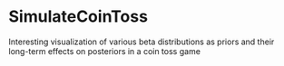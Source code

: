 # SimulateCoinToss
Interesting visualization of various beta distributions as priors and their long-term effects on posteriors in a coin toss game
